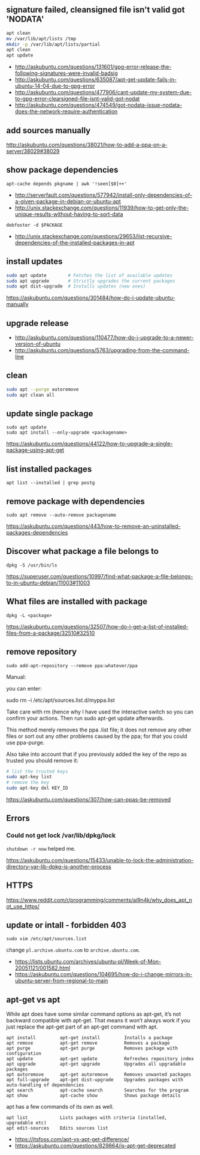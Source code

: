 ## signature failed, cleansigned file isn't valid got 'NODATA'

```bash
apt clean
mv /var/lib/apt/lists /tmp
mkdir -p /var/lib/apt/lists/partial
apt clean
apt update
```

- http://askubuntu.com/questions/131601/gpg-error-release-the-following-signatures-were-invalid-badsig
- http://askubuntu.com/questions/635087/apt-get-update-fails-in-ubuntu-14-04-due-to-gpg-error
- http://askubuntu.com/questions/477906/cant-update-my-system-due-to-gpg-error-clearsigned-file-isnt-valid-got-nodat
- http://askubuntu.com/questions/474549/got-nodata-issue-nodata-does-the-network-require-authentication

## add sources manually

http://askubuntu.com/questions/38021/how-to-add-a-ppa-on-a-server/38029#38029

## show package dependencies

`apt-cache depends pkgname | awk '!seen[$0]++'`

- http://serverfault.com/questions/577942/install-only-dependencies-of-a-given-package-in-debian-or-ubuntu-apt
- http://unix.stackexchange.com/questions/11939/how-to-get-only-the-unique-results-without-having-to-sort-data

`debfoster -d $PACKAGE`

- http://unix.stackexchange.com/questions/29653/list-recursive-dependencies-of-the-installed-packages-in-apt

## install updates

```bash
sudo apt update        # Fetches the list of available updates
sudo apt upgrade       # Strictly upgrades the current packages
sudo apt dist-upgrade  # Installs updates (new ones)
```

https://askubuntu.com/questions/301484/how-do-i-update-ubuntu-manually

## upgrade release

- http://askubuntu.com/questions/110477/how-do-i-upgrade-to-a-newer-version-of-ubuntu
- http://askubuntu.com/questions/5763/upgrading-from-the-command-line

## clean

```bash
sudo apt --purge autoremove
sudo apt clean all
```

## update single package

```
sudo apt update
sudo apt install --only-upgrade <packagename>
```

https://askubuntu.com/questions/44122/how-to-upgrade-a-single-package-using-apt-get

## list installed packages

`apt list --installed | grep postg`

## remove package with dependencies

`sudo apt remove --auto-remove packagename`

https://askubuntu.com/questions/443/how-to-remove-an-uninstalled-packages-dependencies

## Discover what package a file belongs to

`dpkg -S /usr/bin/ls`

https://superuser.com/questions/10997/find-what-package-a-file-belongs-to-in-ubuntu-debian/11003#11003

## What files are installed with package

`dpkg -L <package>`

https://askubuntu.com/questions/32507/how-do-i-get-a-list-of-installed-files-from-a-package/32510#32510

## remove repository

`sudo add-apt-repository --remove ppa:whatever/ppa`

Manual:

you can enter:

sudo rm -i /etc/apt/sources.list.d/myppa.list

Take care with rm (hence why I have used the interactive switch so you can confirm your actions. Then run sudo apt-get update afterwards.

This method merely removes the ppa .list file; it does not remove any other files or sort out any other problems caused by the ppa; for that you could use ppa-purge.

Also take into account that if you previously added the key of the repo as trusted you should remove it:

```bash
# list the trusted keys
sudo apt-key list
# remove the key
sudo apt-key del KEY_ID
```

https://askubuntu.com/questions/307/how-can-ppas-be-removed

## Errors

### Could not get lock /var/lib/dpkg/lock

`shutdown -r now` helped me.

https://askubuntu.com/questions/15433/unable-to-lock-the-administration-directory-var-lib-dpkg-is-another-process

## HTTPS

https://www.reddit.com/r/programming/comments/ai9n4k/why_does_apt_not_use_https/

## update or intall - forbidden 403

`sudo vim /etc/apt/sources.list`

change `pl.archive.ubuntu.com` to `archive.ubuntu.com`.

- https://lists.ubuntu.com/archives/ubuntu-pl/Week-of-Mon-20051121/001582.html
- https://askubuntu.com/questions/104695/how-do-i-change-mirrors-in-ubuntu-server-from-regional-to-main

## apt-get vs apt

While apt does have some similar command options as apt-get, it’s not backward compatible with apt-get. That means it won’t always work if you just replace the apt-get part of an apt-get command with apt.

```
apt install			apt-get install			Installs a package
apt remove	 		apt-get remove	 		Removes a package
apt purge			apt-get purge   		Removes package with configuration
apt update 			apt-get update 			Refreshes repository index
apt upgrade			apt-get upgrade 		Upgrades all upgradable packages
apt autoremove 		apt-get autoremove	 	Removes unwanted packages
apt full-upgrade 	apt-get dist-upgrade 	Upgrades packages with auto-handling of dependencies
apt search			apt-cache search 		Searches for the program
apt show			apt-cache show 			Shows package details
```

apt has a few commands of its own as well.

```
apt list		 	Lists packages with criteria (installed, upgradable etc)
apt edit-sources 	Edits sources list
```

- https://itsfoss.com/apt-vs-apt-get-difference/
- https://askubuntu.com/questions/829864/is-apt-get-deprecated
